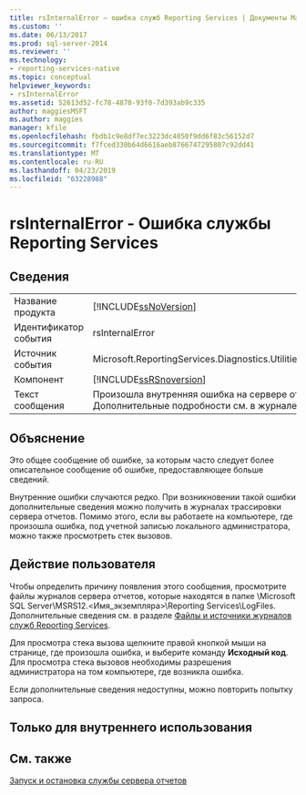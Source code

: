 ```yaml
---
title: rsInternalError — ошибка служб Reporting Services | Документы Майкрософт
ms.custom: ''
ms.date: 06/13/2017
ms.prod: sql-server-2014
ms.reviewer: ''
ms.technology:
- reporting-services-native
ms.topic: conceptual
helpviewer_keywords:
- rsInternalError
ms.assetid: 52613d52-fc78-4870-93f0-7d393ab9c335
author: maggiesMSFT
ms.author: maggies
manager: kfile
ms.openlocfilehash: fbdb1c9e8df7ec3223dc4050f9dd6f83c56152d7
ms.sourcegitcommit: f7fced330b64d6616aeb8766747295807c92dd41
ms.translationtype: MT
ms.contentlocale: ru-RU
ms.lasthandoff: 04/23/2019
ms.locfileid: "63228988"
---
```

# <a name="rsinternalerror---reporting-services-error"></a>rsInternalError - Ошибка службы Reporting Services
    
## <a name="details"></a>Сведения  
  
|||  
|-|-|  
|Название продукта|[!INCLUDE[ssNoVersion](../../includes/ssnoversion-md.md)]|  
|Идентификатор события|rsInternalError|  
|Источник события|Microsoft.ReportingServices.Diagnostics.Utilities.ErrorStrings|  
|Компонент|[!INCLUDE[ssRSnoversion](../../includes/ssrsnoversion-md.md)]|  
|Текст сообщения|Произошла внутренняя ошибка на сервере отчетов. Дополнительные подробности см. в журнале ошибок.|  
  
## <a name="explanation"></a>Объяснение  
 Это общее сообщение об ошибке, за которым часто следует более описательное сообщение об ошибке, предоставляющее больше сведений.  
  
 Внутренние ошибки случаются редко. При возникновении такой ошибки дополнительные сведения можно получить в журналах трассировки сервера отчетов. Помимо этого, если вы работаете на компьютере, где произошла ошибка, под учетной записью локального администратора, можно также просмотреть стек вызовов.  
  
## <a name="user-action"></a>Действие пользователя  
 Чтобы определить причину появления этого сообщения, просмотрите файлы журналов сервера отчетов, которые находятся в папке \Microsoft SQL Server\MSRS12.\<Имя_экземпляра>\Reporting Services\LogFiles. Дополнительные сведения см. в разделе [Файлы и источники журналов служб Reporting Services](../report-server/reporting-services-log-files-and-sources.md).  
  
 Для просмотра стека вызова щелкните правой кнопкой мыши на странице, где произошла ошибка, и выберите команду **Исходный код**. Для просмотра стека вызовов необходимы разрешения администратора на том компьютере, где возникла ошибка.  
  
 Если дополнительные сведения недоступны, можно повторить попытку запроса.  
  
## <a name="internal-only"></a>Только для внутреннего использования  
  
## <a name="see-also"></a>См. также  
 [Запуск и остановка службы сервера отчетов](../report-server/start-and-stop-the-report-server-service.md)  
  
  
